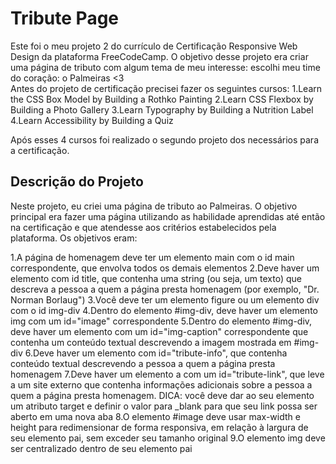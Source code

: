 # Tribute Page
Este foi o meu projeto 2 do currículo de Certificação Responsive Web Design da plataforma FreeCodeCamp. O objetivo desse projeto era criar uma página de tributo com algum tema de meu interesse: escolhi meu time do coração: o Palmeiras <3<br>
Antes do projeto de certificação precisei fazer os seguintes cursos:
1.Learn the CSS Box Model by Building a Rothko Painting
2.Learn CSS Flexbox by Building a Photo Gallery
3.Learn Typography by Building a Nutrition Label
4.Learn Accessibility by Building a Quiz

Após esses 4 cursos foi realizado o segundo projeto dos necessários para a certificação.

## Descrição do Projeto
Neste projeto, eu criei uma página de tributo ao Palmeiras. O objetivo principal era fazer uma página utilizando as habilidade aprendidas até então na certificação e que atendesse aos critérios estabelecidos pela plataforma. Os objetivos eram:

1.A página de homenagem deve ter um elemento main com o id main correspondente, que envolva todos os demais elementos
2.Deve haver um elemento com id title, que contenha uma string (ou seja, um texto) que descreva a pessoa a quem a página presta homenagem (por exemplo, "Dr. Norman Borlaug")
3.Você deve ter um elemento figure ou um elemento div com o id img-div
4.Dentro do elemento #img-div, deve haver um elemento img com um id="image" correspondente
5.Dentro do elemento #img-div, deve haver um elemento com um id="img-caption" correspondente que contenha um conteúdo textual descrevendo a imagem mostrada em #img-div
6.Deve haver um elemento com id="tribute-info", que contenha conteúdo textual descrevendo a pessoa a quem a página presta homenagem
7.Deve haver um elemento a com um id="tribute-link", que leve a um site externo que contenha informações adicionais sobre a pessoa a quem a página presta homenagem. DICA: você deve dar ao seu elemento um atributo target e definir o valor para _blank para que seu link possa ser aberto em uma nova aba
8.O elemento #image deve usar max-width e height para redimensionar de forma responsiva, em relação à largura de seu elemento pai, sem exceder seu tamanho original
9.O elemento img deve ser centralizado dentro de seu elemento pai